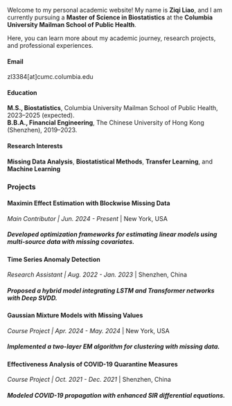 
<!-- [![senli1073](https://img.shields.io/badge/senli1073-github-blue?logo=github)](https://github.com/senli1073) -->

Welcome to my personal academic website! My name is **Ziqi Liao**, and I am currently pursuing a **Master of Science in Biostatistics** at the **Columbia University Mailman School of Public Health**. 

Here, you can learn more about my academic journey, research projects, and professional experiences.


#### Email
zl3384[at]cumc.columbia.edu

#### Education
**M.S., Biostatistics**, Columbia University Mailman School of Public Health, 2023–2025 (expected).\
**B.B.A., Financial Engineering**, The Chinese University of Hong Kong (Shenzhen), 2019–2023.

#### Research Interests
**Missing Data Analysis**, **Biostatistical Methods**, **Transfer Learning**, and **Machine Learning**



### Projects

#### Maximin Effect Estimation with Blockwise Missing Data  
*Main Contributor | Jun. 2024 - Present* | New York, USA  
##### Developed optimization frameworks for estimating linear models using multi-source data with missing covariates.  


#### Time Series Anomaly Detection  
*Research Assistant | Aug. 2022 - Jan. 2023* | Shenzhen, China  
##### Proposed a hybrid model integrating LSTM and Transformer networks with Deep SVDD.  


#### Gaussian Mixture Models with Missing Values  
*Course Project | Apr. 2024 - May. 2024* | New York, USA  
##### Implemented a two-layer EM algorithm for clustering with missing data.  


#### Effectiveness Analysis of COVID-19 Quarantine Measures  
*Course Project | Oct. 2021 - Dec. 2021* | Shenzhen, China  
##### Modeled COVID-19 propagation with enhanced SIR differential equations.  


